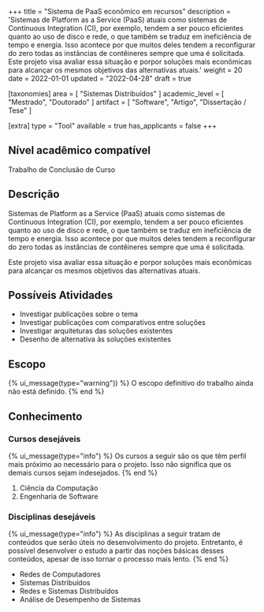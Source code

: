 +++
title = "Sistema de PaaS econômico em recursos"
description = 'Sistemas de Platform as a Service (PaaS) atuais como sistemas de Continuous Integration (CI), por exemplo, tendem a ser pouco eficientes quanto ao uso de disco e rede, o que também se traduz em ineficiência de tempo e energia. Isso acontece por que muitos deles tendem a reconfigurar do zero todas as instâncias de contêineres sempre que uma é solicitada. Este projeto visa avaliar essa situação e porpor soluções mais econômicas para alcançar os mesmos objetivos das alternativas atuais.'
weight = 20
date = 2022-01-01
updated = "2022-04-28"
draft = true

[taxonomies]
area = [ "Sistemas Distribuídos" ]
academic_level = [ "Mestrado", "Doutorado" ]
artifact = [ "Software", "Artigo", "Dissertação / Tese" ]

[extra]
type = "Tool"
available = true
has_applicants = false
+++

## Nível acadêmico compatível

Trabalho de Conclusão de Curso

## Descrição

Sistemas de Platform as a Service (PaaS) atuais como sistemas de Continuous Integration (CI), por exemplo, tendem a ser pouco eficientes quanto ao uso de disco e rede, o que também se traduz em ineficiência de tempo e energia. Isso acontece por que muitos deles tendem a reconfigurar do zero todas as instâncias de contêineres sempre que uma é solicitada.

Este projeto visa avaliar essa situação e porpor soluções mais econômicas para alcançar os mesmos objetivos das alternativas atuais.

## Possíveis Atividades

- Investigar publicações sobre o tema
- Investigar publicações com comparativos entre soluções
- Investigar arquiteturas das soluções existentes
- Desenho de alternativa às soluções existentes

## Escopo

{% ui_message(type="warning")) %}
O escopo definitivo do trabalho ainda não está definido.
{% end %}

## Conhecimento

### Cursos desejáveis

{% ui_message(type="info") %}
Os cursos a seguir são os que têm perfil mais próximo ao necessário para o projeto. Isso não significa que os demais cursos sejam indesejados.
{% end %}

1. Ciência da Computação
2. Engenharia de Software

### Disciplinas desejáveis

{% ui_message(type="info") %}
As disciplinas a seguir tratam de conteúdos que serão úteis no desenvolvimento do projeto. Entretanto, é possível desenvolver o estudo a partir das noções básicas desses conteúdos, apesar de isso tornar o processo mais lento.
{% end %}

- Redes de Computadores
- Sistemas Distribuídos
- Redes e Sistemas Distribuídos
- Análise de Desempenho de Sistemas
